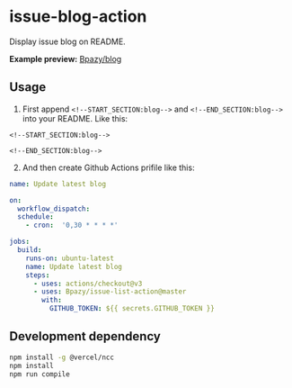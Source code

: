 # issue-blog-action
Display issue blog on README.

**Example preview:** [Bpazy/blog](https://github.com/Bpazy/blog)

## Usage
1. First append `<!--START_SECTION:blog-->` and `<!--END_SECTION:blog-->` into your README. Like this:
```
<!--START_SECTION:blog-->

<!--END_SECTION:blog-->
```
2. And then create Github Actions prifile like this:
```yaml
name: Update latest blog

on:
  workflow_dispatch:
  schedule:
    - cron:  '0,30 * * * *'

jobs:
  build:
    runs-on: ubuntu-latest
    name: Update latest blog
    steps:
      - uses: actions/checkout@v3
      - uses: Bpazy/issue-list-action@master
        with:
          GITHUB_TOKEN: ${{ secrets.GITHUB_TOKEN }}
```

## Development dependency
```sh
npm install -g @vercel/ncc
npm install
npm run compile
```
